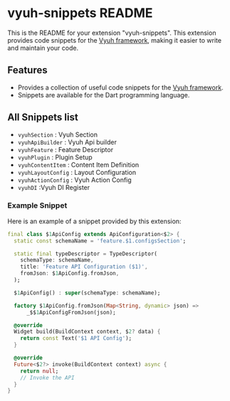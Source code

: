 # vyuh-snippets README

This is the README for your extension "vyuh-snippets". This extension provides code snippets for the [Vyuh framework](https://vyuh.tech/), making it easier to write and maintain your code.

## Features

- Provides a collection of useful code snippets for the [Vyuh framework](https://vyuh.tech/).
- Snippets are available for the Dart programming language.

## All Snippets list

- `vyuhSection` : Vyuh Section
- `vyuhApiBuilder` : Vyuh Api builder
- `vyuhFeature` : Feature Descriptor
- `vyuhPlugin` : Plugin Setup
- `vyuhContentItem` : Content Item Definition
- `vyuhLayoutConfig` : Layout Configuration
- `vyuhActionConfig` : Vyuh Action Config
- `vyuhDI` :Vyuh DI Register


### Example Snippet

Here is an example of a snippet provided by this extension:

```dart
final class $1ApiConfig extends ApiConfiguration<$2> {
  static const schemaName = 'feature.$1.configsSection';

  static final typeDescriptor = TypeDescriptor(
    schemaType: schemaName,
    title: 'Feature API Configuration ($1)',
    fromJson: $1ApiConfig.fromJson,
  );

  $1ApiConfig() : super(schemaType: schemaName);

  factory $1ApiConfig.fromJson(Map<String, dynamic> json) =>
      _$$1ApiConfigFromJson(json);

  @override
  Widget build(BuildContext context, $2? data) {
    return const Text('$1 API Config');
  }

  @override
  Future<$2?> invoke(BuildContext context) async {
    return null;
    // Invoke the API 
  }
}
```